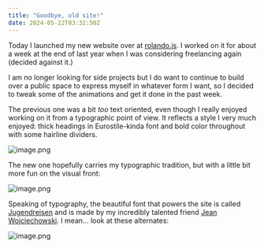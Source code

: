 ```yaml
---
title: "Goodbye, old site!"
date: 2024-05-22T03:32:50Z
---
```


Today I launched my new website over at [rolando.is](https://rolando.is). I worked on it for about a week at the end of last year when I was considering freelancing again (decided against it.)

I am no longer looking for side projects but I do want to continue to build over a public space to express myself in whatever form I want, so I decided to tweak some of the animations and get it done in the past week.

The previous one was a bit *too* text oriented, even though I really enjoyed working on it from a typographic point of view. It reflects a style I very much enjoyed: thick headings in Eurostile-kinda font and bold color throughout with some hairline dividers.

![image.png](/blog-images/37256-1.png)

The new one hopefully carries my typographic tradition, but with a little bit more fun on the visual front:

![image.png](/blog-images/37256-2.png)

Speaking of typography, the beautiful font that powers the site is called [Jugendreisen](https://prettyfacestypefaces.com/Jugendreisen) and is made by my incredibly talented friend [Jean Wojciechowski](https://www.jeanwoj.com). I mean… look at these alternates:

![image.png](/blog-images/37256-3.png)
